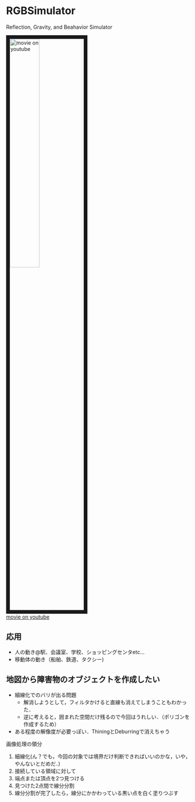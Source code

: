 # RGBSimulator
Reflection, Gravity, and Beahavior Simulator 

<a href="http://www.youtube.com/watch?feature=player_embedded&v=2gNiQA51ORw
" target="_blank"><img src="http://img.youtube.com/vi/2gNiQA51ORw/0.jpg" 
alt="movie on youtube" width=40% border="10" /></a>  
[movie on youtube](https://www.youtube.com/watch?v=2gNiQA51ORw)  

## 応用
* 人の動き@駅、会議室、学校、ショッピングセンタetc...
* 移動体の動き（船舶、鉄道、タクシー)

## 地図から障害物のオブジェクトを作成したい
* 細線化でのバリが出る問題
	* 解消しようとして，フィルタかけると直線も消えてしまうこともわかった．
	* 逆に考えると，囲まれた空間だけ残るので今回はうれしい．（ポリゴンを作成するため）
* ある程度の解像度が必要っぽい．ThiningとDeburringで消えちゃう

画像処理の領分  
1. 細線化(ん？でも，今回の対象では境界だけ判断できればいいのかな，いや，やんないとだめだ．)
2. 接続している領域に対して  
3. 端点または頂点を2つ見つける  
4. 見つけた2点間で線分分割
5. 線分分割が完了したら，線分にかかわっている黒い点を白く塗りつぶす
